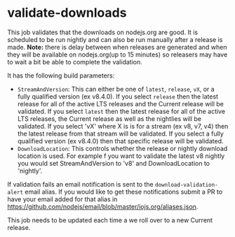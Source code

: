 # validate-downloads

This job validates that the downloads on nodejs.org are good. 
It is scheduled to be run nightly and can also be run manually
after a release is made. **Note:** there is delay between
when releases are generated and when they will be available on
nodejs.org(up to 15 minutes) so releasers may have to wait
a bit be able to complete the validation.

It has the following build parameters:

* `StreamAndVersion`: This can either be one of `latest`, `release`, `vX`,
  or a fully qualified version (ex v8.4.0). If you select `release` then the
  latest release for all of the active LTS releases and the Current release
  will be validated. If you select `latest` then the
  latest release for all of the active LTS releases, the Current release
  as well as the nightlies will be validated.
  If you select 'vX' where X is is for a stream (ex v8, v7, v4) then the
  latest release from that stream will be validated.
  If you select a fully qualified version (ex v8.4.0) then that specific
  release will be validated.
* `DownloadLocation`: This controls whether the release or nightly download
  location is used. For example f you want to validate the latest v8 nightly
  you would set StreamAndVersion to 'v8' and DownloadLocation to 'nightly'.

If validation fails an email notification is sent to the
`download-validation-alert` email alias. If you would like to get these
notifications submit a PR to have your email added for that alias in
https://github.com/nodejs/email/blob/master/iojs.org/aliases.json.

This job needs to be updated each time a we roll over to a new Current
release.

